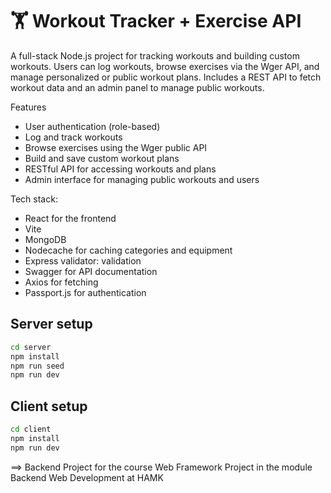 # 🏋️ Workout Tracker + Exercise API
A full-stack Node.js project for tracking workouts and building custom workouts. Users can log workouts, browse exercises via the Wger API, and manage personalized or public workout plans. Includes a REST API to fetch workout data and an admin panel to manage public workouts.

Features
- User authentication (role-based)
- Log and track workouts
- Browse exercises using the Wger public API
- Build and save custom workout plans
- RESTful API for accessing workouts and plans
- Admin interface for managing public workouts and users

Tech stack:
- React for the frontend
- Vite
- MongoDB
- Nodecache for caching categories and equipment
- Express validator: validation
- Swagger for API documentation
- Axios for fetching
- Passport.js for authentication

## Server setup

```sh
cd server
npm install
npm run seed 
npm run dev
```

## Client setup

```sh
cd client
npm install
npm run dev
```

==> Backend Project for the course Web Framework Project in the module Backend Web Development at HAMK
